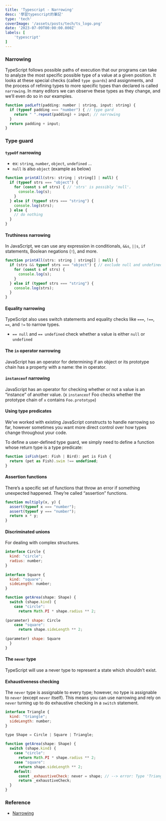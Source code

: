 ```yaml
---
title: 'Typescript - Narrowing'
desc: '學習typescript的筆記'
type: 'tech'
coverImage: '/assets/posts/tech/ts_logo.png'
date: '2023-07-09T00:00:00.000Z'
labels: [
    'typescript'
]
---
```


### Narrowing
TypeScript follows possible paths of execution that our programs can take to analyze the most specific possible type of a value at a given position. It looks at these special checks (called `type guards`) and assignments, and the process of refining types to more specific types than declared is called `narrowing`. In many editors we can observe these types as they change, and we’ll even do so in our examples.

```javascript
function padLeft(padding: number | string, input: string) {
  if (typeof padding === "number") { // type gard
    return " ".repeat(padding) + input; // narrowing           
  }
  return padding + input;
}
```

### Type guard
#### `typeOf` narrowing
- ex: `string`, `number`, `object`, `undefined` ...
- `null` is also `object` (example as below)

```javascript
function printAll(strs: string | string[] | null) {
  if (typeof strs === "object") {
    for (const s of strs) { // 'strs' is possibly 'null'.
      console.log(s);
    }
  } else if (typeof strs === "string") {
    console.log(strs);
  } else {
    // do nothing
  }
}
```

#### Truthiness narrowing
In JavaScript, we can use any expression in conditionals, `&&s`, `||s`, `if` statements, Boolean negations (`!`), and more.

```javascript
function printAll(strs: string | string[] | null) {
  if (strs && typeof strs === "object") { // exclude null and undefined
    for (const s of strs) {
      console.log(s);
    }
  } else if (typeof strs === "string") {
    console.log(strs);
  }
}
```

#### Equality narrowing
TypeScript also uses switch statements and equality checks like `===`, `!==`, `==`, and `!=` to narrow types.
- `== null` and `== undefined` check whether a value is either `null` or `undefined`

#### The `in` operator narrowing
JavaScript has an operator for determining if an object or its prototype chain has a property with a name: the in operator.

#### `instanceof` narrowing
JavaScript has an operator for checking whether or not a value is an “instance” of another value. (x `instanceof` Foo checks whether the prototype chain of `x` contains `Foo.prototype`)

#### Using type predicates
We’ve worked with existing JavaScript constructs to handle narrowing so far, however sometimes you want more direct control over how types change throughout your code.

To define a user-defined type guard, we simply need to define a function whose return type is a type predicate:

```javascript
function isFish(pet: Fish | Bird): pet is Fish {
  return (pet as Fish).swim !== undefined;
}
```

#### Assertion functions
There’s a specific set of functions that throw an error if something unexpected happened. They’re called “assertion” functions.
```javascript
function multiply(x, y) {
  assert(typeof x === "number");
  assert(typeof y === "number");
  return x * y;
}
```

#### Discriminated unions
For dealing with complex structures.
```javascript
interface Circle {
  kind: "circle";
  radius: number;
}
 
interface Square {
  kind: "square";
  sideLength: number;
}

function getArea(shape: Shape) {
  switch (shape.kind) {
    case "circle":
      return Math.PI * shape.radius ** 2;
                        
(parameter) shape: Circle
    case "square":
      return shape.sideLength ** 2;
              
(parameter) shape: Square
  }
}
```

#### The `never` type
TypeScript will use a never type to represent a state which shouldn’t exist.

#### Exhaustiveness checking
The `never` type is assignable to every type; however, no type is assignable to `never` (except `never` itself). This means you can use narrowing and rely on `never` turning up to do exhaustive checking in a `switch` statement.

```javascript
interface Triangle {
  kind: "triangle";
  sideLength: number;
}

type Shape = Circle | Square | Triangle;
 
function getArea(shape: Shape) {
  switch (shape.kind) {
    case "circle":
      return Math.PI * shape.radius ** 2;
    case "square":
      return shape.sideLength ** 2;
    default:
      const _exhaustiveCheck: never = shape; // --> error: Type 'Triangle' is not assignable to type 'never'.
      return _exhaustiveCheck;
  }
}
```

### Reference
- <a href='https://www.typescriptlang.org/docs/handbook/2/narrowing.html' target="_blank">Narrowing</a>
